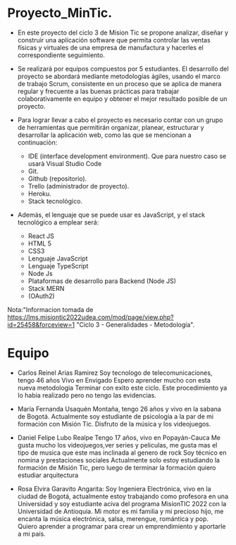 # Proyecto_MinTic.

* En este proyecto del ciclo 3 de Mision Tic se propone analizar, diseñar y construir una aplicación software que permita controlar las ventas físicas y virtuales de una empresa de manufactura y hacerles el correspondiente seguimiento.
* Se realizará por equipos compuestos por 5 estudiantes. El desarrollo del proyecto se abordará mediante metodologías ágiles, usando el marco de trabajo Scrum, consistente en un proceso que se aplica de manera regular y frecuente a las buenas prácticas para trabajar colaborativamente en equipo y obtener el mejor resultado posible de un proyecto.
* Para lograr llevar a cabo el proyecto es necesario contar con un grupo de herramientas que permitirán organizar, planear, estructurar y desarrollar la aplicación web, como las que se mencionan a continuaciòn:

    * IDE (interface development environment). Que para nuestro caso se usarà Visual Studio Code
    * Git.
    * Github (repositorio).
    * Trello (administrador de proyecto). 
    * Heroku. 
    * Stack tecnológico. 

* Además, el lenguaje que se puede usar es JavaScript, y el stack tecnológico a emplear será:

    * React JS
    * HTML 5 
    * CSS3 
    * Lenguaje JavaScript
    * Lenguaje TypeScript 
    * Node Js
    * Plataformas de desarrollo para Backend (Node JS)
    * Stack MERN
    * (OAuth2)

Nota:"Informacion tomada de <https://lms.misiontic2022udea.com/mod/page/view.php?id=25458&forceview=1> "Ciclo 3 - Generalidades - Metodología".


# Equipo



* Carlos Reinel Arias Ramirez
Soy tecnologo de telecomunicaciones, tengo 46 años
Vivo en Envigado
Espero aprender mucho con esta nueva metodologia
Terminar con exito este ciclo.
Este procedimiento ya lo habia realizado pero no tengo las evidencias.

* María Fernanda Usaquén Montaña, tengo 26 años y vivo en la sabana de Bogotá. Actualmente soy estudiante de psicología a la par de mi formación con Misión Tic. Disfruto de la música y los videojuegos.

* Daniel Felipe Lubo Realpe 
Tengo 17 años, vivo en Popayán-Cauca
Me gusta mucho los videojuegos,ver series y peliculas, me gusta mas el tipo de musica que este mas inclinada al genero de rock
Soy técnico en nomina y prestaciones sociales
Actualmente solo estoy estudiando la formación de Misión Tic, pero luego de terminar la formación quiero estudiar arquitectura 

* Rosa Elvira Garavito Angarita:
Soy Ingeniera Electrónica, vivo en la ciudad de Bogotá, actualmente estoy trabajando como profesora en una Universidad y soy estudiante aciva del programa MisionTIC 2022 con la Universidad de Antioquia. Mi motor es mi familia y mi precioso hijo, me encanta la música electrónica, salsa, merengue, romántica y pop. Quiero aprender a programar para crear un emprendimiento y aportarle a mi país.

